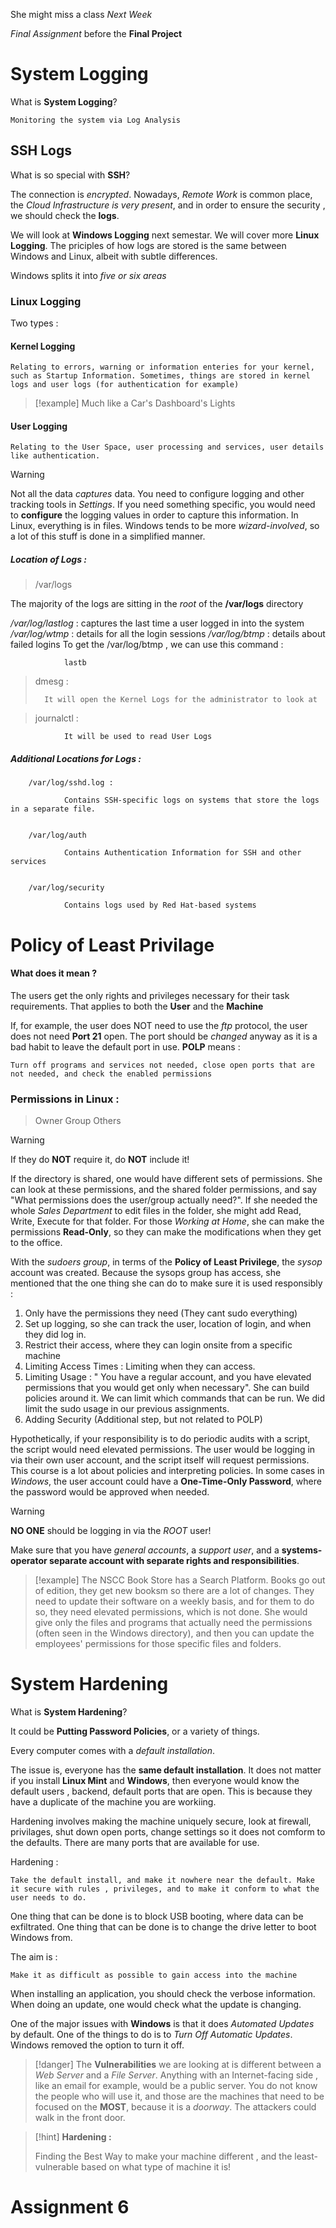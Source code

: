 



She might miss a class *Next Week*


*Final Assignment* before the **Final Project**



# System Logging



What is **System Logging**? 


	Monitoring the system via Log Analysis


## SSH Logs


What is so special with **SSH**? 


The connection is *encrypted*. Nowadays, *Remote Work* is common place, the *Cloud Infrastructure is very present*, and in order to ensure the security , we should check the **logs**.


We will look at **Windows Logging** next semestar. We will cover more **Linux Logging**. The priciples of how logs are stored is the same between Windows and Linux, albeit with subtle differences. 

Windows splits it into *five or six areas*


### Linux Logging 


Two types : 

#### Kernel Logging 

	Relating to errors, warning or information enteries for your kernel, such as Startup Information. Sometimes, things are stored in kernel logs and user logs (for authentication for example)

> [!example] 
> Much like a Car's Dashboard's Lights 

#### User Logging 

	Relating to the User Space, user processing and services, user details like authentication. 



> [!warning] 
> Not all the data *captures* data. You need to configure logging and other tracking tools in *Settings*. If you need something specific, you would need to **configure** the logging values in order to capture this information. In Linux, everything is in files. Windows tends to be more *wizard-involved*, so a lot of this stuff is done in a simplified manner. 
> 



##### Location of Logs :


> /var/logs


The majority of the logs are sitting in the *root* of the **/var/logs** directory


*/var/log/lastlog* : captures the last time a user logged in into the system 
*/var/log/wtmp* : details for all the login sessions
*/var/log/btmp* : details about failed logins 
		To get the /var/log/btmp , we can use this command : 
		
				lastb


>	dmesg :
>
>		It will open the Kernel Logs for the administrator to look at


>	journalctl :
>
				It will be used to read User Logs



##### Additional Locations for Logs :


		/var/log/sshd.log :
		
				Contains SSH-specific logs on systems that store the logs in a separate file.


		/var/log/auth
		
				Contains Authentication Information for SSH and other services


		/var/log/security
		
				Contains logs used by Red Hat-based systems



# Policy of Least Privilage



#### What does it mean ? 



The users get the only rights and privileges necessary for their task requirements. That applies to both the **User** and the **Machine**



If, for example, the user does NOT need to use the *ftp* protocol, the user does not need **Port 21** open. The port should be *changed* anyway as it is a bad habit to leave the default port in use. **POLP** means :


	Turn off programs and services not needed, close open ports that are not needed, and check the enabled permissions 



### Permissions in Linux : 


>Owner
>Group
>Others



> [!warning] 
> If they do **NOT** require it, do **NOT** include it!
> 



If the directory is shared, one would have different sets of permissions. She can look at these permissions, and the shared folder permissions, and say "What permissions does the user/group actually need?". If she needed the whole *Sales Department* to edit files in the folder, she might add Read, Write, Execute for that folder. For those *Working at Home*, she can make the permissions **Read-Only**, so they can make the modifications when they get to the office. 


With the *sudoers group*, in terms of the **Policy of Least Privilege**, the *sysop* account was created. Because the sysops group has access, she mentioned that the one thing she can do to make sure it is used responsibly : 


1. Only have the permissions they need (They cant sudo everything)
2. Set up logging, so she can track the user, location of login, and when they did log in. 
3. Restrict their access, where they can login onsite from a specific machine
4. Limiting Access Times : Limiting when they can access.
5. Limiting Usage : " You have a regular account, and you have elevated permissions that you would get only when necessary". She can build policies around it. We can limit which commands that can be run. We did limit the sudo usage in our previous assignments. 
6. Adding Security (Additional step, but not related to POLP)



Hypothetically, if your responsibility is to do periodic audits with a script, the script would need elevated permissions. The user would be logging in via their own user account, and the script itself will request permissions. This course is a lot about policies and interpreting policies. In some cases in *Windows*, the user account could have a **One-Time-Only Password**, where the password would be approved when needed. 


> [!warning] 
> **NO ONE** should be logging in via the *ROOT* user!
> 



Make sure that you have *general accounts*, a *support user*, and a **systems-operator separate account with separate rights and responsibilities**. 




> [!example] 
> The NSCC Book Store has a Search Platform. Books go out of edition, they get new booksm so there are a lot of changes. They need to update their software on a weekly basis, and for them to do so, they need elevated permissions, which is not done. She would give only the files and programs that actually need the permissions (often seen in the Windows directory), and then you can update the employees' permissions for those specific files and folders. 
> 





# System Hardening 


What is **System Hardening**? 


It could be **Putting Password Policies**, or a variety of things.



Every computer comes with a *default installation*. 



The issue is, everyone has the **same default installation**. It does not matter if you install **Linux Mint** and **Windows**, then everyone would know the default users , backend, default ports that are open. This is because they have a duplicate of the machine you are workiing. 



Hardening involves making the machine uniquely secure, look at firewall, privilages, shut down open ports, change settings so it does not comform to the defaults.  There are many ports that are available for use. 


Hardening : 

	Take the default install, and make it nowhere near the default. Make it secure with rules , privileges, and to make it conform to what the user needs to do. 

One thing that can be done is to block USB booting, where data can be exfiltrated. One thing that can be done is to change the drive letter to boot Windows from. 


The aim is : 


	Make it as difficult as possible to gain access into the machine



When installing an application, you should check the verbose information. When doing an update, one would check what the update is changing. 



One of the major issues with **Windows** is that it does *Automated Updates* by default. One of the things to do is to *Turn Off Automatic Updates*. Windows removed the option to turn it off. 



> [!danger] 
> The **Vulnerabilities** we are looking at is different between a *Web Server* and a *File Server*. Anything with an Internet-facing side , like an email for example, would be a public server. You do not know the people who will use it, and those are the machines that need to be focused on the **MOST**, because it is a *doorway*. The attackers could walk in the front door. 
> 


> [!hint] 
>  **Hardening :** 
>
>Finding the Best Way to make your machine different , and the least-vulnerable based on what type of machine it is!





# Assignment 6










